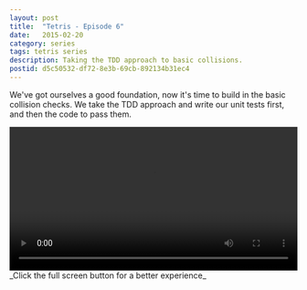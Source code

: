 ```yaml
---
layout: post
title:  "Tetris - Episode 6"
date:   2015-02-20
category: series
tags: tetris series
description: Taking the TDD approach to basic collisions.
postid: d5c50532-df72-8e3b-69cb-892134b31ec4
---
```


We've got ourselves a good foundation, now it's time to build in the basic collision checks. We take the TDD approach and write our unit tests first, and then the code to pass them.

<video style="width:100%;" controls>
	<source src="http://videos.quarrantine.com?name=tetris6.mp4" type="video/mp4">
</video>
_Click the full screen button for a better experience_
